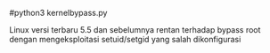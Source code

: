 #python3 kernelbypass.py

Linux versi terbaru 5.5 dan sebelumnya rentan terhadap bypass root dengan mengeksploitasi setuid/setgid yang salah dikonfigurasi
